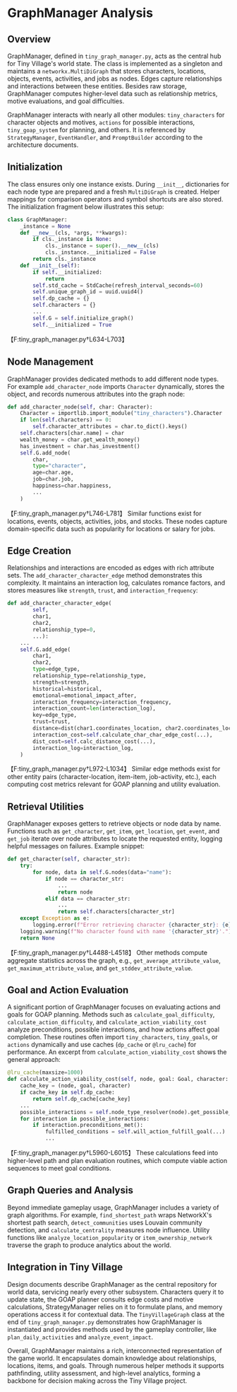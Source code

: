 # GraphManager Analysis

## Overview
GraphManager, defined in `tiny_graph_manager.py`, acts as the central hub for Tiny Village's world state. The class is implemented as a singleton and maintains a `networkx.MultiDiGraph` that stores characters, locations, objects, events, activities, and jobs as nodes. Edges capture relationships and interactions between these entities. Besides raw storage, GraphManager computes higher-level data such as relationship metrics, motive evaluations, and goal difficulties.

GraphManager interacts with nearly all other modules: `tiny_characters` for character objects and motives, `actions` for possible interactions, `tiny_goap_system` for planning, and others. It is referenced by `StrategyManager`, `EventHandler`, and `PromptBuilder` according to the architecture documents.

## Initialization
The class ensures only one instance exists. During `__init__`, dictionaries for each node type are prepared and a fresh `MultiDiGraph` is created. Helper mappings for comparison operators and symbol shortcuts are also stored. The initialization fragment below illustrates this setup:

```python
class GraphManager:
    _instance = None
    def __new__(cls, *args, **kwargs):
        if cls._instance is None:
            cls._instance = super().__new__(cls)
            cls._instance.__initialized = False
        return cls._instance
    def __init__(self):
        if self.__initialized:
            return
        self.std_cache = StdCache(refresh_interval_seconds=60)
        self.unique_graph_id = uuid.uuid4()
        self.dp_cache = {}
        self.characters = {}
        ...
        self.G = self.initialize_graph()
        self.__initialized = True
```
【F:tiny_graph_manager.py†L634-L703】

## Node Management
GraphManager provides dedicated methods to add different node types. For example `add_character_node` imports `Character` dynamically, stores the object, and records numerous attributes into the graph node:

```python
def add_character_node(self, char: Character):
    Character = importlib.import_module("tiny_characters").Character
    if len(self.characters) == 0:
        self.character_attributes = char.to_dict().keys()
    self.characters[char.name] = char
    wealth_money = char.get_wealth_money()
    has_investment = char.has_investment()
    self.G.add_node(
        char,
        type="character",
        age=char.age,
        job=char.job,
        happiness=char.happiness,
        ...
    )
```
【F:tiny_graph_manager.py†L746-L781】
Similar functions exist for locations, events, objects, activities, jobs, and stocks. These nodes capture domain-specific data such as popularity for locations or salary for jobs.

## Edge Creation
Relationships and interactions are encoded as edges with rich attribute sets. The `add_character_character_edge` method demonstrates this complexity. It maintains an interaction log, calculates romance factors, and stores measures like `strength`, `trust`, and `interaction_frequency`:

```python
def add_character_character_edge(
        self,
        char1,
        char2,
        relationship_type=0,
        ...):
    ...
    self.G.add_edge(
        char1,
        char2,
        type=edge_type,
        relationship_type=relationship_type,
        strength=strength,
        historical=historical,
        emotional=emotional_impact_after,
        interaction_frequency=interaction_frequency,
        interaction_count=len(interaction_log),
        key=edge_type,
        trust=trust,
        distance=dist(char1.coordinates_location, char2.coordinates_location),
        interaction_cost=self.calculate_char_char_edge_cost(...),
        dist_cost=self.calc_distance_cost(...),
        interaction_log=interaction_log,
    )
```
【F:tiny_graph_manager.py†L972-L1034】
Similar edge methods exist for other entity pairs (character-location, item-item, job-activity, etc.), each computing cost metrics relevant for GOAP planning and utility evaluation.

## Retrieval Utilities
GraphManager exposes getters to retrieve objects or node data by name. Functions such as `get_character`, `get_item`, `get_location`, `get_event`, and `get_job` iterate over node attributes to locate the requested entity, logging helpful messages on failures. Example snippet:

```python
def get_character(self, character_str):
    try:
        for node, data in self.G.nodes(data="name"):
            if node == character_str:
                ...
                return node
            elif data == character_str:
                ...
                return self.characters[character_str]
    except Exception as e:
        logging.error(f"Error retrieving character {character_str}: {e}")
    logging.warning(f"No character found with name '{character_str}'.")
    return None
```
【F:tiny_graph_manager.py†L4488-L4518】
Other methods compute aggregate statistics across the graph, e.g., `get_average_attribute_value`, `get_maximum_attribute_value`, and `get_stddev_attribute_value`.

## Goal and Action Evaluation
A significant portion of GraphManager focuses on evaluating actions and goals for GOAP planning. Methods such as `calculate_goal_difficulty`, `calculate_action_difficulty`, and `calculate_action_viability_cost` analyze preconditions, possible interactions, and how actions affect goal completion. These routines often import `tiny_characters`, `tiny_goals`, or `actions` dynamically and use caches (`dp_cache` or `@lru_cache`) for performance. An excerpt from `calculate_action_viability_cost` shows the general approach:

```python
@lru_cache(maxsize=1000)
def calculate_action_viability_cost(self, node, goal: Goal, character: Character):
    cache_key = (node, goal, character)
    if cache_key in self.dp_cache:
        return self.dp_cache[cache_key]
    ...
    possible_interactions = self.node_type_resolver(node).get_possible_interactions()
    for interaction in possible_interactions:
        if interaction.preconditions_met():
            fulfilled_conditions = self.will_action_fulfill_goal(...)
            ...
```
【F:tiny_graph_manager.py†L5960-L6015】
These calculations feed into higher-level path and plan evaluation routines, which compute viable action sequences to meet goal conditions.

## Graph Queries and Analysis
Beyond immediate gameplay usage, GraphManager includes a variety of graph algorithms. For example, `find_shortest_path` wraps NetworkX's shortest path search, `detect_communities` uses Louvain community detection, and `calculate_centrality` measures node influence. Utility functions like `analyze_location_popularity` or `item_ownership_network` traverse the graph to produce analytics about the world.

## Integration in Tiny Village
Design documents describe GraphManager as the central repository for world data, servicing nearly every other subsystem. Characters query it to update state, the GOAP planner consults edge costs and motive calculations, StrategyManager relies on it to formulate plans, and memory operations access it for contextual data. The `TinyVillageGraph` class at the end of `tiny_graph_manager.py` demonstrates how GraphManager is instantiated and provides methods used by the gameplay controller, like `plan_daily_activities` and `analyze_event_impact`.

Overall, GraphManager maintains a rich, interconnected representation of the game world. It encapsulates domain knowledge about relationships, locations, items, and goals. Through numerous helper methods it supports pathfinding, utility assessment, and high-level analytics, forming a backbone for decision making across the Tiny Village project.
